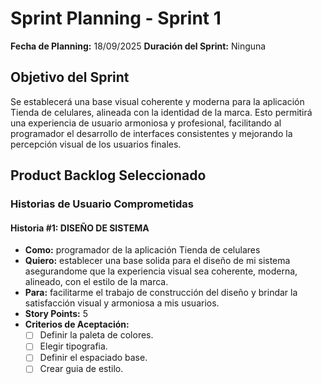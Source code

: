 # Sprint Planning - Sprint 1

**Fecha de Planning:** 18/09/2025
**Duración del Sprint:** Ninguna

## Objetivo del Sprint
Se establecerá una base visual coherente y moderna para la aplicación Tienda de celulares, alineada con la identidad de la marca. Esto permitirá una experiencia de usuario armoniosa y profesional, facilitando al programador el desarrollo de interfaces consistentes y mejorando la percepción visual de los usuarios finales.

## Product Backlog Seleccionado

### Historias de Usuario Comprometidas

#### Historia #1: DISEÑO DE SISTEMA
- **Como:** programador de la aplicación Tienda de celulares
- **Quiero:** establecer una base solida para el diseño de mi sistema asegurandome  que la experiencia visual sea coherente, moderna, alineado, con el estilo de la marca.
- **Para:** facilitarme el trabajo de construcción del diseño y brindar la satisfacción visual y armoniosa a mis usuarios.
- **Story Points:** 5
- **Criterios de Aceptación:**
  - [ ] Definir la paleta de colores.
  - [ ] Elegir tipografia.
  - [ ] Definir el espaciado base.
  - [ ] Crear guia de estilo.  